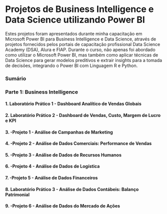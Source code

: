 # Projetos de Business Intelligence e Data Science utilizando Power BI

Estes projetos foram apresentados durante minha capacitação em Microsoft Power BI para Business Intelligence e Data Science, através de projetos fornecidos pelos portais de capacitação profissional Data Science Academy (DSA), Alura e FIAP. Durante o curso, não apenas foi abordado como utilizar o Microsoft Power BI, mas também como aplicar técnicas de Data Science para gerar modelos preditivos e extrair insights para a tomada de decisões, integrando o Power BI com Linguagem R e Python.

### Sumário

### Parte 1: Business Intelligence
#### 1. Laboratório Prático 1 - Dashboard Analítico de Vendas Globais
#### 2. Laboratório Prático 2 - Dashboard de Vendas, Custo, Margem de Lucro e KPI
#### 3. -Projeto 1 - Análise de Campanhas de Marketing
#### 4. -Projeto 2 - Análise de Dados Comerciais: Performance de Vendas
#### 5. -Projeto 3 - Análise de Dados de Recursos Humanos
#### 6. -Projeto 4 - Análise de Dados de Logística
#### 7. -Projeto 5 - Análise de Dados Financeiros
#### 8. Laboratório Prático 3 - Análise de Dados Contábeis: Balanço Patrimonial
#### 9. -Projeto 6 - Análise de Dados do Mercado de Ações
